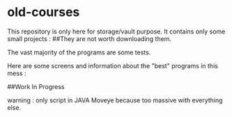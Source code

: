 # old-courses


This repository is only here for storage/vault purpose. It contains only some small projects : 
##They are not worth downloading them.

The vast majority of the programs are some tests.

Here are some screens and information about the "best" programs in this mess :

##Work In Progress



warning : only script in JAVA Moveye because too massive with everything else.
